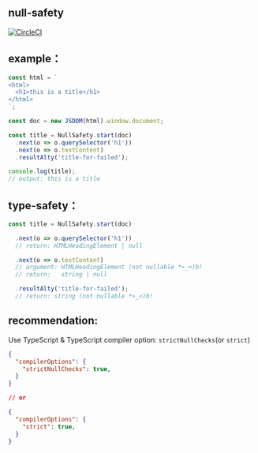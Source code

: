 ## null-safety

[![CircleCI](https://circleci.com/gh/ponponner/null-safety.svg?style=svg)](https://circleci.com/gh/ponponner/null-safety)

## example：

```ts:demo.ts
const html = `
<html>
  <h1>this is a title</h1>
</html>
`;

const doc = new JSDOM(html).window.document;

const title = NullSafety.start(doc)
  .next(o => o.querySelector('h1'))
  .next(o => o.textContent)
  .resultAlty('title-for-failed');

console.log(title);
// output: this is a title
```

## type-safety：

```ts
const title = NullSafety.start(doc)

  .next(o => o.querySelector('h1'))
  // return: HTMLHeadingElement | null

  .next(o => o.textContent)
  // argument: HTMLHeadingElement (not nullable *>_<)b!
  // return:   string | null

  .resultAlty('title-for-failed');
  // return: string (not nullable *>_<)b!
```

## recommendation:

Use TypeScript & TypeScript compiler option: `strictNullChecks`(or `strict`)

```json:tsconfig.json
{
  "compilerOptions": {
    "strictNullChecks": true,
  }
}

// or

{
  "compilerOptions": {
    "strict": true,
  }
}
```
